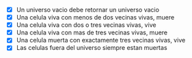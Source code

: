 ﻿- [x] Un universo vacio debe retornar un universo vacio
- [x] Una celula viva con menos de dos vecinas vivas, muere
- [x] Una celula viva con dos o tres vecinas vivas, vive
- [x] Una celula viva con mas de tres vecinas vivas, muere
- [x] Una celula muerta con exactamente tres vecinas vivas, vive
- [x] Las celulas fuera del universo siempre estan muertas
